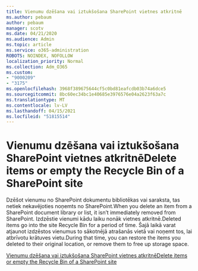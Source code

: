 ```yaml
---
title: Vienumu dzēšana vai iztukšošana SharePoint vietnes atkritnē
ms.author: pebaum
author: pebaum
manager: scotv
ms.date: 04/21/2020
ms.audience: Admin
ms.topic: article
ms.service: o365-administration
ROBOTS: NOINDEX, NOFOLLOW
localization_priority: Normal
ms.collection: Adm_O365
ms.custom:
- "9000209"
- "3175"
ms.openlocfilehash: 3968f389675644cf5c0bd81eafcdb03b74a6dce5
ms.sourcegitcommit: 8bc60ec34bc1e40685e3976576e04a2623f63a7c
ms.translationtype: MT
ms.contentlocale: lv-LV
ms.lasthandoff: 04/15/2021
ms.locfileid: "51815514"
---
```

# <a name="delete-items-or-empty-the-recycle-bin-of-a-sharepoint-site"></a><span data-ttu-id="c51d8-102">Vienumu dzēšana vai iztukšošana SharePoint vietnes atkritnē</span><span class="sxs-lookup"><span data-stu-id="c51d8-102">Delete items or empty the Recycle Bin of a SharePoint site</span></span> 

<span data-ttu-id="c51d8-103">Dzēšot vienumu no SharePoint dokumentu bibliotēkas vai saraksta, tas netiek nekavējoties noņemts no SharePoint.</span><span class="sxs-lookup"><span data-stu-id="c51d8-103">When you delete an item from a SharePoint document library or list, it isn’t immediately removed from SharePoint.</span></span> <span data-ttu-id="c51d8-104">Izdzēstie vienumi kādu laiku nonāk vietnes atkritnē.</span><span class="sxs-lookup"><span data-stu-id="c51d8-104">Deleted items go into the site Recycle Bin for a period of time.</span></span> <span data-ttu-id="c51d8-105">Šajā laikā varat atjaunot izdzēstos vienumus to sākotnējā atrašanās vietā vai noņemt tos, lai atbrīvotu krātuves vietu.</span><span class="sxs-lookup"><span data-stu-id="c51d8-105">During that time, you can restore the items you deleted to their original location, or remove them to free up storage space.</span></span>

[<span data-ttu-id="c51d8-106">Vienumu dzēšana vai iztukšošana SharePoint vietnes atkritnē</span><span class="sxs-lookup"><span data-stu-id="c51d8-106">Delete items or empty the Recycle Bin of a SharePoint site</span></span>](https://support.office.com/article/2e713599-d13e-40d6-96dc-66f0a366f74e)